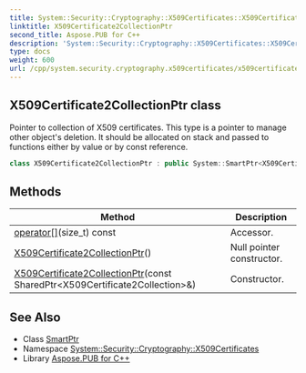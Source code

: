 ```yaml
---
title: System::Security::Cryptography::X509Certificates::X509Certificate2CollectionPtr class
linktitle: X509Certificate2CollectionPtr
second_title: Aspose.PUB for C++
description: 'System::Security::Cryptography::X509Certificates::X509Certificate2CollectionPtr class. Pointer to collection of X509 certificates. This type is a pointer to manage other object''s deletion. It should be allocated on stack and passed to functions either by value or by const reference in C++.'
type: docs
weight: 600
url: /cpp/system.security.cryptography.x509certificates/x509certificate2collectionptr/
---
```

## X509Certificate2CollectionPtr class


Pointer to collection of X509 certificates. This type is a pointer to manage other object's deletion. It should be allocated on stack and passed to functions either by value or by const reference.

```cpp
class X509Certificate2CollectionPtr : public System::SmartPtr<X509Certificate2Collection>
```

## Methods

| Method | Description |
| --- | --- |
| [operator[]](./operator[]/)(size_t) const | Accessor. |
| [X509Certificate2CollectionPtr](./x509certificate2collectionptr/)() | Null pointer constructor. |
| [X509Certificate2CollectionPtr](./x509certificate2collectionptr/)(const SharedPtr\<X509Certificate2Collection\>\&) | Constructor. |
## See Also

* Class [SmartPtr](../../system/smartptr/)
* Namespace [System::Security::Cryptography::X509Certificates](../)
* Library [Aspose.PUB for C++](../../)
